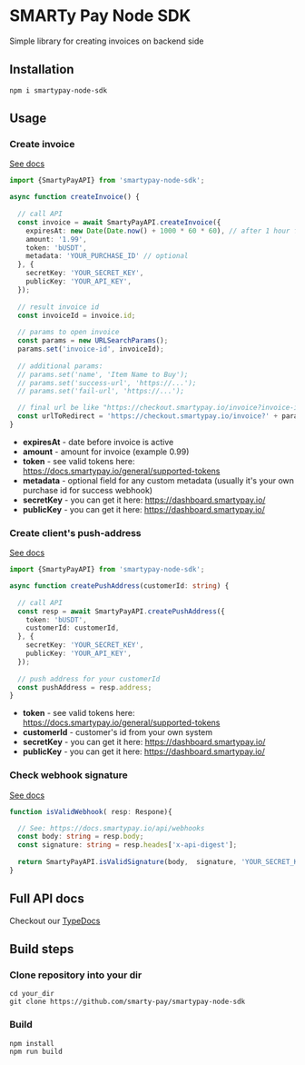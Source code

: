 # SMARTy Pay Node SDK
Simple library for creating invoices on backend side

## Installation
```shell
npm i smartypay-node-sdk
```

## Usage

### Create invoice

[See docs](https://docs.smartypay.io/general/authentication#signing-requests)

```typescript
import {SmartyPayAPI} from 'smartypay-node-sdk';

async function createInvoice() {
  
  // call API 
  const invoice = await SmartyPayAPI.createInvoice({
    expiresAt: new Date(Date.now() + 1000 * 60 * 60), // after 1 hour from now
    amount: '1.99',
    token: 'bUSDT',
    metadata: 'YOUR_PURCHASE_ID' // optional
  }, {
    secretKey: 'YOUR_SECRET_KEY',
    publicKey: 'YOUR_API_KEY',
  });
  
  // result invoice id
  const invoiceId = invoice.id;
    
  // params to open invoice
  const params = new URLSearchParams();
  params.set('invoice-id', invoiceId);
    
  // additional params:
  // params.set('name', 'Item Name to Buy');
  // params.set('success-url', 'https://...');
  // params.set('fail-url', 'https://...');

  // final url be like "https://checkout.smartypay.io/invoice?invoice-id=XXXXXXX"
  const urlToRedirect = 'https://checkout.smartypay.io/invoice?' + params.toString();
}
```
- **expiresAt** - date before invoice is active
- **amount** - amount for invoice (example 0.99)
- **token** - see valid tokens here: https://docs.smartypay.io/general/supported-tokens
- **metadata** - optional field for any custom metadata (usually it's your own purchase id for success webhook)
- **secretKey** - you can get it here: https://dashboard.smartypay.io/
- **publicKey** - you can get it here: https://dashboard.smartypay.io/


### Create client's push-address

[See docs](https://docs.smartypay.io/api/push-payments)

```typescript
import {SmartyPayAPI} from 'smartypay-node-sdk';

async function createPushAddress(customerId: string) {
  
  // call API
  const resp = await SmartyPayAPI.createPushAddress({
    token: 'bUSDT',
    customerId: customerId,
  }, {
    secretKey: 'YOUR_SECRET_KEY',
    publicKey: 'YOUR_API_KEY',
  });
  
  // push address for your customerId
  const pushAddress = resp.address;
}
```
- **token** - see valid tokens here: https://docs.smartypay.io/general/supported-tokens
- **customerId** - customer's id from your own system
- **secretKey** - you can get it here: https://dashboard.smartypay.io/
- **publicKey** - you can get it here: https://dashboard.smartypay.io/

### Check webhook signature

[See docs](https://docs.smartypay.io/api/webhooks)

```typescript
function isValidWebhook( resp: Respone){

  // See: https://docs.smartypay.io/api/webhooks
  const body: string = resp.body;
  const signature: string = resp.heades['x-api-digest'];
  
  return SmartyPayAPI.isValidSignature(body,  signature, 'YOUR_SECRET_KEY');
}
```

## Full API docs
Checkout our [TypeDocs](https://smarty-pay.github.io/smartypay-node-sdk/modules.html)

## Build steps
### Clone repository into your dir
```shell
cd your_dir
git clone https://github.com/smarty-pay/smartypay-node-sdk
```

### Build
```shell
npm install
npm run build
```
